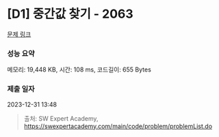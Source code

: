 # [D1] 중간값 찾기 - 2063 

[문제 링크](https://swexpertacademy.com/main/code/problem/problemDetail.do?contestProbId=AV5QPsXKA2UDFAUq) 

### 성능 요약

메모리: 19,448 KB, 시간: 108 ms, 코드길이: 655 Bytes

### 제출 일자

2023-12-31 13:48



> 출처: SW Expert Academy, https://swexpertacademy.com/main/code/problem/problemList.do